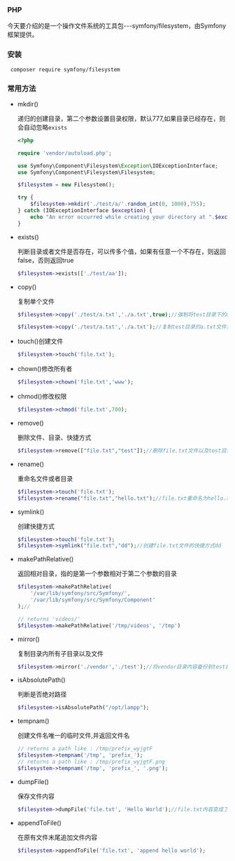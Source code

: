 ### PHP
今天要介绍的是一个操作文件系统的工具包---symfony/filesystem，由Symfony框架提供。

### 安装

```shell
 composer require symfony/filesystem
```

### 常用方法

- mkdir()

  递归的创建目录，第二个参数设置目录权限，默认777,如果目录已经存在，则会自动忽略`exists`

  ```php
  <?php
  
  require 'vendor/autoload.php';
  
  use Symfony\Component\Filesystem\Exception\IOExceptionInterface;
  use Symfony\Component\Filesystem\Filesystem;
  
  $filesystem = new Filesystem();
  
  try {
      $filesystem->mkdir('./test/a/'.random_int(0, 1000),755);
  } catch (IOExceptionInterface $exception) {
      echo "An error occurred while creating your directory at ".$exception->getPath();
  }
  ```

- exists()

  判断目录或者文件是否存在，可以传多个值，如果有任意一个不存在，则返回false，否则返回true

  ```php
  $filesystem->exists(['./test/aa']);
  ```

  

- copy()

  复制单个文件

  ```php
  $filesystem->copy('./test/a.txt','./a.txt',true);//强制将test目录下的a.txt复制到当前目录的a.txt文件，如果当前目录已经存在a.txt，则会覆盖
  
  $filesystem->copy('./test/a.txt','./a.txt');//复制test目录的a.txt文件到当前目录，如果当面目录a.txt不存在，或者test/a.txt文件修改时间比当前目录a.txt新，则复制成功
  ```

  

  

- touch()创建文件

  ```php
  $filesystem->touch('file.txt');
  ```

- chown()修改所有者

  ```php
  $filesystem->chown('file.txt','www');
  ```

- chmod()修改权限

  ```php
  $filesystem->chmod('file.txt',700);
  ```

- remove()

  删除文件、目录、快捷方式

  ```php
  $filesystem->remove(["file.txt","test"]);//删除file.txt文件以及test目录
  ```

- rename()

  重命名文件或者目录

  ```php
  $filesystem->touch('file.txt');
  $filesystem->rename("file.txt","hello.txt");//file.txt重命名为hello.txt
  ```

- symlink()

  创建快捷方式

  ```php
  $filesystem->touch('file.txt');
  $filesystem->symlink("file.txt","dd");//创建file.txt文件的快捷方式dd
  ```

- makePathRelative()

  返回相对目录，指的是第一个参数相对于第二个参数的目录

  ```php
  $filesystem->makePathRelative(
      '/var/lib/symfony/src/Symfony/',
      '/var/lib/symfony/src/Symfony/Component'
  );//
  
  // returns 'videos/'
  $filesystem->makePathRelative('/tmp/videos', '/tmp')
  ```

- mirror()

  复制目录内所有子目录以及文件

  ```php
  $filesystem->mirror('./vendor','./test');//将vendor目录内容备份到test目录
  ```

- isAbsolutePath()

  判断是否绝对路径

  ```php
  $filesystem->isAbsolutePath("/opt/lampp");
  ```

- tempnam()

  创建文件名唯一的临时文件,并返回文件名

  ```php
  // returns a path like : /tmp/prefix_wyjgtF
  $filesystem->tempnam('/tmp', 'prefix_');
  // returns a path like : /tmp/prefix_wyjgtF.png
  $filesystem->tempnam('/tmp', 'prefix_', '.png');
  ```

- dumpFile()

  保存文件内容

  ```php
  $filesystem->dumpFile('file.txt', 'Hello World');//file.txt内容变成了Hello World
  ```

- appendToFile()

  在原有文件末尾追加文件内容

  ```php
  $filesystem->appendToFile('file.txt', 'append hello world');
  ```

  